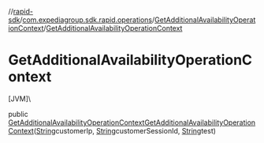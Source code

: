 //[rapid-sdk](../../../index.md)/[com.expediagroup.sdk.rapid.operations](../index.md)/[GetAdditionalAvailabilityOperationContext](index.md)/[GetAdditionalAvailabilityOperationContext](-get-additional-availability-operation-context.md)

# GetAdditionalAvailabilityOperationContext

[JVM]\

public [GetAdditionalAvailabilityOperationContext](index.md)[GetAdditionalAvailabilityOperationContext](-get-additional-availability-operation-context.md)([String](https://docs.oracle.com/javase/8/docs/api/java/lang/String.html)customerIp, [String](https://docs.oracle.com/javase/8/docs/api/java/lang/String.html)customerSessionId, [String](https://docs.oracle.com/javase/8/docs/api/java/lang/String.html)test)
